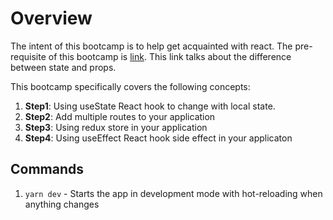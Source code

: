 # Overview
The intent of this bootcamp is to help get acquainted with react. The pre-requisite of this bootcamp is [link](https://react.dev/learn/tutorial-tic-tac-toe). This link talks about the difference between state and props.

This bootcamp specifically covers the following concepts:
1. **Step1**: Using useState React hook to change with local state.
1. **Step2**: Add multiple routes to your application
1. **Step3**: Using redux store in your application
1. **Step4**: Using useEffect React hook side effect in your applicaton

## Commands

1. `yarn dev` - Starts the app in development mode with hot-reloading when anything changes

